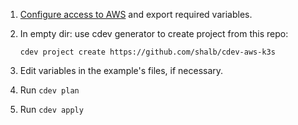 1. [Configure access to AWS](https://docs.cluster.dev/examples-aws-eks/#authentication) and export required variables. 
2. In empty dir: use cdev generator to create project from this repo:
    ```
    cdev project create https://github.com/shalb/cdev-aws-k3s
    ```
  
3. Edit variables in the example's files, if necessary.
4. Run `cdev plan`
5. Run `cdev apply`

